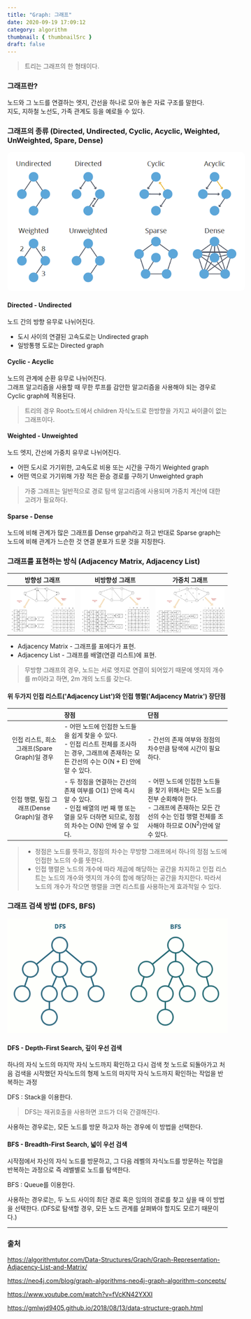 ```yaml
---
title: "Graph: 그래프"
date: 2020-09-19 17:09:12
category: algorithm
thumbnail: { thumbnailSrc }
draft: false
---
```


> 트리는 그래프의 한 형태이다.

### 그래프란?
노드와 그 노드를 연결하는 엣지, 간선을 하나로 모아 놓은 자료 구조를 말한다.<br/>
지도, 지하철 노선도, 가족 관계도 등을 예로들 수 있다.

### 그래프의 종류 (Directed, Undirected, Cyclic, Acyclic, Weighted, UnWeighted, Spare, Dense)

<img src="./images/graph-properties-graph-algorithms.png" style="background: #fff; padding: 20px; border-radius: 10px;">

#### Directed - Undirected
노드 간의 방향 유무로 나뉘어진다.<br/>
- 도시 사이의 연결된 고속도로는 Undirected graph
- 일방통행 도로는 Directed graph

#### Cyclic - Acyclic
노드의 관계에 순환 유무로 나뉘어진다.<br/>
그래프 알고리즘을 사용할 때 무한 루프를 감안한 알고리즘을 사용해야 되는 경우로 Cyclic graph에 적용된다.

> 트리의 경우 Root노드에서 children 자식노드로 한방향을 가지고 싸이클이 없는 그래프이다.

#### Weighted - Unweighted
노드 엣지, 간선에 가중치 유무로 나뉘어진다.<br/>
- 어떤 도시로 가기위한, 고속도로 비용 또는 시간을 구하기 Weighted graph
- 어떤 역으로 가기위해 가장 적은 환승 경로를 구하기 Unweighted graph

> 가중 그래프는 일반적으로 경로 탐색 알고리즘에 사용되며 가중치 계산에 대한 고려가 필요하다.

#### Sparse - Dense
노드에 비해 관계가 많은 그래프를 Dense grpah라고 하고 반대로 Sparse graph는 노드에 비해 관계가 느슨한 것 연결 분포가 드문 것을 지칭한다.

### 그래프를 표현하는 방식 (Adjacency Matrix, Adjacency List)

|방향성 그래프|비방향성 그래프|가중치 그래프|
|:-:|:-:|:-:|
|![](./images/graph_representation_directed.png)|![](./images/graph_representation_undirected.png)|![](./images/graph_representation_weighted.png)|

- Adjacency Matrix - 그래프를 표에다가 표현.
- Adjacency List - 그래프를 배열(연결 리스트)에 표현.

> 무방향 그래프의 경우, 노드는 서로 엣지로 연결이 되어있기 때문에 엣지의 개수를 m이라고 하면, 2m 개의 노드를 갖는다.

#### 위 두가지 인접 리스트('Adjacency List')와 인접 행렬('Adjacency Matrix') 장단점

||장점|단점|
|:-:|:--|:--|
|인접 리스트, 희소 그래프(Spare Graph)일 경우|- 어떤 노드에 인접한 노드들을 쉽게 찾을 수 있다.<br/>- 인접 리스트 전체를 조사하는 경우, 그래프에 존재하는 모든 간선의 수는 O(N + E) 안에 알 수 있다.|- 간선의 존재 여부와 정점의 차수만큼 탐색에 시간이 필요하다.|
|인접 행렬, 밀집 그래프(Dense Graph)일 경우|- 두 정점을 연결하는 간선의 존재 여부를 O(1) 안에 즉시 알 수 있다.<br />- 인접 배열의 I번 째 행 또는 열을 모두 더하면 되므로, 정점의 차수는 O(N) 안에 알 수 있다.|- 어떤 노드에 인접한 노드들을 찾기 위해서는 모든 노드를 전부 순회해야 한다.<br/>- 그래프에 존재하는 모든 간선의 수는 인접 행렬 전체를 조사해야 하므로 O(N<sup>2</sup>)안에 알 수 있다.|

>- 정점은 노드를 뜻하고, 정점의 차수는 무방향 그래프에서 하나의 정점 노드에 인접한 노드의 수를 뜻한다.
>- 인접 행렬은 노드의 개수에 따라 제곱에 해당하는 공간을 차지하고 인접 리스트는 노드의 개수와 엣지의 개수의 합에 해당하는 공간을 차지한다. 따라서 노드의 개수가 작으면 행렬을 크면 리스트를 사용하는게 효과적일 수 있다.


### 그래프 검색 방법 (DFS, BFS)

![](./images/bfs_dfs.gif)

#### DFS - Depth-First Search, 깊이 우선 검색

하나의 자식 노드의 마지막 자식 노드까지 확인하고 다시 검색 첫 노드로 되돌아가고 처음 검색을 시작했던 자식노드의 형제 노드의 마지막 자식 노드까지 확인하는 작업을 반복하는 과정

DFS : Stack을 이용한다.
> DFS는 재귀호출을 사용하면 코드가 더욱 간결해진다.

사용하는 경우로는, 모든 노드를 방문 하고자 하는 경우에 이 방법을 선택한다.

#### BFS - Breadth-First Search, 넓이 우선 검색

시작점에서 자신의 자식 노드를 방문하고, 그 다음 레벨의 자식노드를 방문하는 작업을 반복하는 과정으로 즉 레벨별로 노드를 탐색한다.

BFS : Queue를 이용한다.

사용하는 경우로는, 두 노드 사이의 최단 경로 혹은 임의의 경로를 찾고 싶을 때 이 방법을 선택한다. (DFS로 탐색할 경우, 모든 노드 관계를 살펴봐야 할지도 모르기 때문이다.)

-----

### 출처
https://algorithmtutor.com/Data-Structures/Graph/Graph-Representation-Adjacency-List-and-Matrix/

https://neo4j.com/blog/graph-algorithms-neo4j-graph-algorithm-concepts/

https://www.youtube.com/watch?v=fVcKN42YXXI

https://gmlwjd9405.github.io/2018/08/13/data-structure-graph.html
